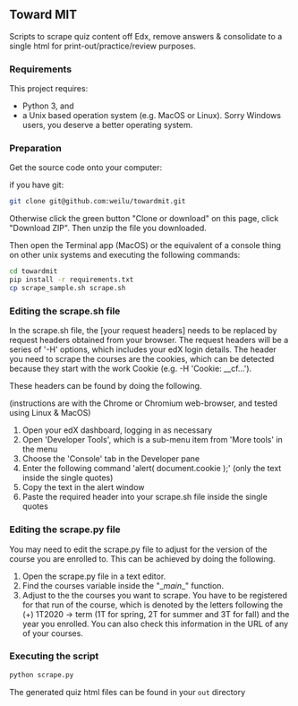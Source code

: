 ## Toward MIT

Scripts to scrape quiz content off Edx, remove answers & consolidate to a single html for print-out/practice/review purposes.

### Requirements
This project requires:

- Python 3, and
- a Unix based operation system (e.g. MacOS or Linux). Sorry Windows users, you deserve a better operating system.

### Preparation

Get the source code onto your computer:

if you have git:

```bash
git clone git@github.com:weilu/towardmit.git
```

Otherwise click the green button "Clone or download" on this page, click "Download ZIP". Then unzip the file you downloaded.

Then open the Terminal app (MacOS) or the equivalent of a console thing on other unix systems and executing the following commands:

```bash
cd towardmit
pip install -r requirements.txt
cp scrape_sample.sh scrape.sh
```

### Editing the scrape.sh file

In the scrape.sh file, the [your request headers] needs to be replaced by request headers obtained from your browser.
The request headers will be a series of '-H' options, which includes your edX login details.
The header you need to scrape the courses are the cookies, which can be detected because they start with the work Cookie (e.g. -H 'Cookie: __cf...').

These headers can be found by doing the following.

(instructions are with the Chrome or Chromium web-browser, and tested using Linux & MacOS)

1. Open your edX dashboard, logging in as necessary
2. Open 'Developer Tools', which is a sub-menu item from 'More tools' in the menu
3. Choose the 'Console' tab in the Developer pane
4. Enter the following command 'alert( document.cookie );' (only the text inside the single quotes)
5. Copy the text in the alert window
6. Paste the required header into your scrape.sh file inside the single quotes

### Editing the scrape.py file

You may need to edit the scrape.py file to adjust for the version of the course you are enrolled to. This can be achieved by doing the following.

1. Open the scrape.py file in a text editor.
2. Find the courses variable inside the "\__main__" function.
3. Adjust to the the courses you want to scrape. You have to be registered for that run of the course, which is denoted by the letters following the (+) 1T2020 -> term (1T for spring, 2T for summer and 3T for fall) and the year you enrolled. You can also check this information in the URL of any of your courses.


### Executing the script

```bash
python scrape.py
```

The generated quiz html files can be found in your `out` directory
